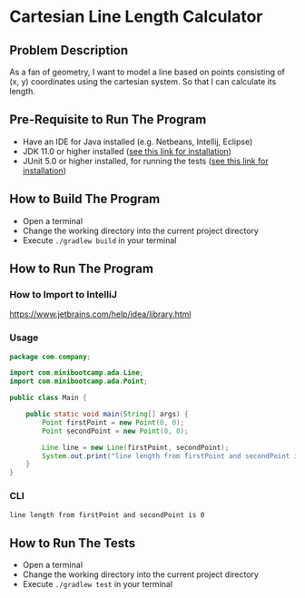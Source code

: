 # Cartesian Line Length Calculator

## Problem Description

As a fan of geometry, I want to model a line based on points consisting of (x, y) coordinates using the cartesian
system. So that I can calculate its length.

## Pre-Requisite to Run The Program

- Have an IDE for Java installed (e.g. Netbeans, Intellij, Eclipse)
- JDK 11.0 or higher
  installed ([see this link for installation](https://docs.oracle.com/en/java/javase/17/install/overview-jdk-installation.html))
- JUnit 5.0 or higher installed, for running the
  tests ([see this link for installation](https://junit.org/junit5/docs/current/user-guide/#overview-getting-started-junit-artifacts))

## How to Build The Program

- Open a terminal
- Change the working directory into the current project directory
- Execute `./gradlew build` in your terminal

## How to Run The Program

### How to Import to IntelliJ

https://www.jetbrains.com/help/idea/library.html

### Usage

```java
package com.company;

import com.minibootcamp.ada.Line;
import com.minibootcamp.ada.Point;

public class Main {

    public static void main(String[] args) {
        Point firstPoint = new Point(0, 0);
        Point secondPoint = new Point(0, 0);

        Line line = new Line(firstPoint, secondPoint);
        System.out.print("line length from firstPoint and secondPoint is " + line.getLength());
    }
}
```

### CLI

```bash
line length from firstPoint and secondPoint is 0
```

## How to Run The Tests

- Open a terminal
- Change the working directory into the current project directory
- Execute `./gradlew test` in your terminal
